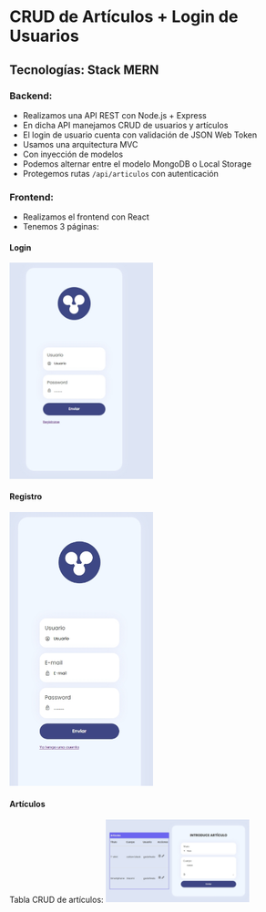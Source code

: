 # CRUD de Artículos + Login de Usuarios

## Tecnologías: Stack MERN

### Backend:

- Realizamos una API REST con Node.js + Express
- En dicha API manejamos CRUD de usuarios y artículos
- El login de usuario cuenta con validación de JSON Web Token
- Usamos una arquitectura MVC
- Con inyección de modelos
- Podemos alternar entre el modelo MongoDB o Local Storage
- Protegemos rutas `/api/articulos` con autenticación

### Frontend:

- Realizamos el frontend con React
- Tenemos 3 páginas:

#### Login

<img src="screenshots/login.jpeg" width="50%" />

#### Registro

<img src="screenshots/registro.jpeg" width="50%" />

#### Artículos

Tabla CRUD de artículos:
<img src="screenshots/crud-articulos.jpeg" width="50%" />
